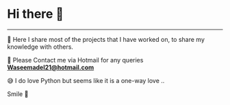 # Hi there 👋

----------------
🔭 Here I share most of the projects that I have worked on, to share my knowledge with others. 

💬 Please Contact me via Hotmail for any queries **Waseemadel21@hotmail.com**

😅 I do love Python but seems like it is a one-way love .. 

Smile 📸 

<!--
**WassemAdil/WassemAdil** is a ✨ _special_ ✨ repository because its `README.md` (this file) appears on your GitHub profile.

Here are some ideas to get you started:

- 🔭 I’m currently working on ...
- 🌱 I’m currently learning ...
- 👯 I’m looking to collaborate on ...
- 🤔 I’m looking for help with ...
- 💬 Ask me about ...
- 📫 How to reach me: ...
- 😄 Pronouns: ...
- ⚡ Fun fact: ...
-->
